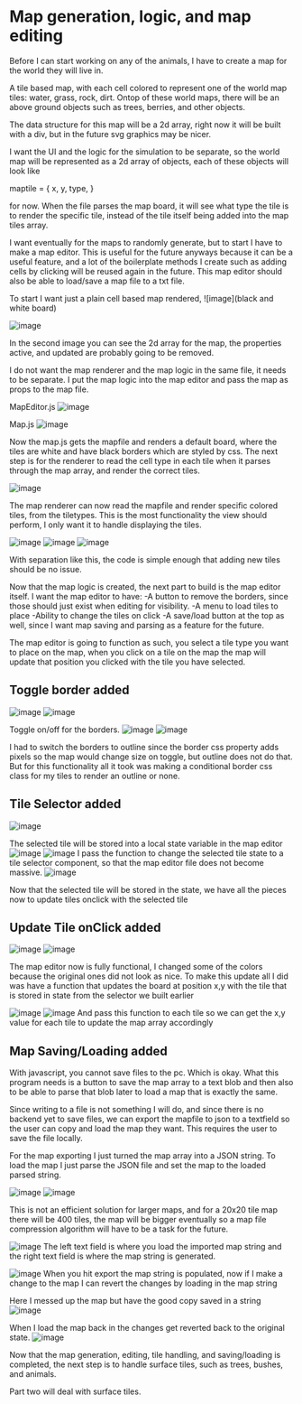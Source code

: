 
# Map generation, logic, and map editing

Before I can start working on any of the animals, I have to create a map for the world they will live in.

A tile based map, with each cell colored to represent one of the world map tiles: water, grass, rock, dirt.
Ontop of these world maps, there will be an above ground objects such as trees, berries, and other objects.


The data structure for this map will be a 2d array, right now it will be built with a div, but in the future svg graphics may be nicer.

I want the UI and the logic for the simulation to be separate, so the world map will be represented as a 2d array of objects,
each of these objects will look like

maptile = {
    x,
    y,
    type,
}

for now. When the <Map /> file parses the map board, it will see what type the tile is to render the specific tile, instead of the tile itself being added into the map tiles array.

I want eventually for the maps to randomly generate, but to start I have to make a map editor. This is useful for the future anyways because it can be a useful feature, and a lot of the boilerplate methods I create such as adding cells by clicking will be reused again in the future. This map editor should also be able to load/save a map file to a txt file.


To start I want just a plain cell based map rendered,
![image](black and white board)

![image](maplogic)

In the second image you can see the 2d array for the map, the properties active, and updated are probably going to be removed.

I do not want the map renderer and the map logic in the same file, it needs to be separate.
I put the map logic into the map editor and pass the map as props to the map file.

MapEditor.js
![image](maplogic)

Map.js
![image](maprender)


Now the map.js gets the mapfile and renders a default board, where the tiles are white and have black borders which are styled by css.
The next step is for the renderer to read the cell type in each tile when it parses through the map array, and render the correct tiles.

![image](greenmap)

The map renderer can now read the mapfile and render specific colored tiles, from the tiletypes.
This is the most functionality the view should perform, I only want it to handle displaying the tiles.

![image](maptotilehandler)
![image](tilehandlertotile)
![image](tile)

With separation like this, the code is simple enough that adding new tiles should be no issue.

Now that the map logic is created, the next part to build is the map editor itself.
I want the map editor to have:
-A button to remove the borders, since those should just exist when editing for visibility.
-A menu to load tiles to place
-Ability to change the tiles on click
-A save/load button at the top as well, since I want map saving and parsing as a feature for the future.

The map editor is going to function as such, you select a tile type you want to place on the map, when you click on a tile on the map the map will update that position you clicked with the tile you have selected.

## Toggle border added
![image](withborders)
![image](noborders)

Toggle on/off for the borders. 
![image](bordercss)
![image](borderToggleCode)

I had to switch the borders to outline since the border css property adds pixels so the map would change size on toggle, but outline does not do that.
But for this functionality all it took was making a conditional border css class for my tiles to render an outline or none.

## Tile Selector added
![image](tileSelector)

The selected tile will be stored into a local state variable in the map editor
![image](tileSelectorState)
![image](tileSelectorMapEditor)
I pass the function to change the selected tile state to a tile selector component, so that the map editor file does not become massive.
![image](tileSelectorclass)

Now that the selected tile will be stored in the state, we have all the pieces now to update tiles onclick with the selected tile

## Update Tile onClick added
![image](mapCreation)
![image](mapCreationNoBorder)

The map editor now is fully functional, I changed some of the colors because the original ones did not look as nice.
To make this update all I did was have a function that updates the board at position x,y with the tile that is stored in state from the selector we built earlier

![image](updateMapwselectedTile)
![image](updateMapPassed)
And pass this function to each tile so we can get the x,y value for each tile to update the map array accordingly

## Map Saving/Loading added

With javascript, you cannot save files to the pc. Which is okay. What this program needs is a button to save the map array to a text blob and then also to be able to parse that blob later to load a map that is exactly the same.

Since writing to a file is not something I will do, and since there is no backend yet to save files, we can export the mapfile to json to a textfield so the user can copy and load the map they want. This requires the user to save the file locally. 

For the map exporting I just turned the map array into a JSON string.
To load the map I just parse the JSON file and set the map to the loaded parsed string.

![image](loadMap)
![image](mapFileHandler)

This is not an efficient solution for larger maps, and for a 20x20 tile map there will be 400 tiles, the map will be bigger eventually so a map file compression algorithm will have to be a task for the future.

![image](fileHandlerUI)
The left text field is where you load the imported map string
and the right text field is where the map string is generated.

![image](mapExported)
When you hit export the map string is populated, now if I make a change to the map I can revert the changes
by loading in the map string

Here I messed up the map but have the good copy saved in a string
![image](mapDirty)

When I load the map back in the changes get reverted back to the original state. 
![image](mapLoaded)



Now that the map generation, editing, tile handling, and saving/loading is completed, the next step is to handle surface tiles, such as trees, bushes, and animals.

Part two will deal with surface tiles.
